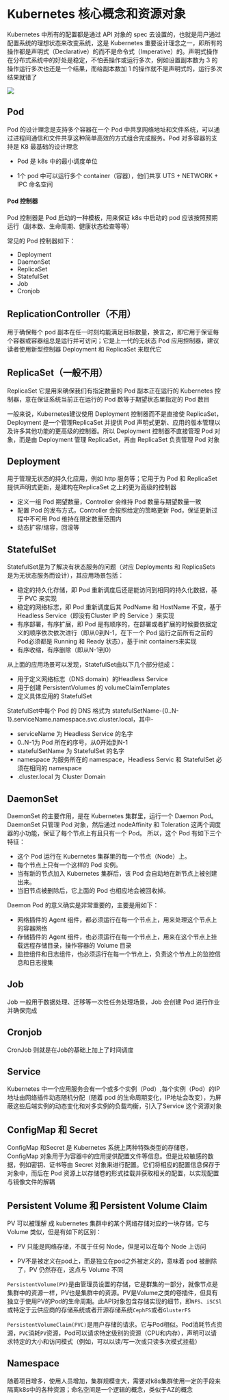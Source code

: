 # Kubernetes 核心概念和资源对象

Kubernetes 中所有的配置都是通过 API 对象的 spec 去设置的，也就是用户通过配置系统的理想状态来改变系统，这是  Kubernetes  重要设计理念之一，即所有的操作都是声明式（Declarative）的而不是命令式（Imperative）的。声明式操作在分布式系统中的好处是稳定，不怕丢操作或运行多次，例如设置副本数为 3 的操作运行多次也还是一个结果，而给副本数加 1 的操作就不是声明式的，运行多次结果就错了

![](https://bai-images-1258524516.cos.ap-beijing.myqcloud.com/cloudnactive-k8s/k8s-base/202204191034404.png)

## Pod

Pod 的设计理念是支持多个容器在一个 Pod 中共享网络地址和文件系统，可以通过进程间通信和文件共享这种简单高效的方式组合完成服务。Pod 对多容器的支持是 K8 最基础的设计理念

- Pod 是 k8s 中的最小调度单位

- 1个 pod 中可以运行多个 container（容器），他们共享 UTS + NETWORK + IPC 命名空间

#### Pod 控制器

Pod 控制器是 Pod 启动的一种模板，用来保证 k8s 中启动的 pod 应该按照预期运行（副本数、生命周期、健康状态检查等等）

常见的 Pod 控制器如下：

- Deployment
- DaemonSet
- ReplicaSet
- StatefulSet
- Job
- Cronjob

## ReplicationController（不用）

用于确保每个 pod 副本在任一时刻均能满足目标数量，换言之，即它用于保证每个容器或容器组总是运行并可访问；它是上一代的无状态 Pod 应用控制器，建议读者使用新型控制器 Deployment 和 ReplicaSet 来取代它

## ReplicaSet（一般不用）

ReplicaSet 它是用来确保我们有指定数量的 Pod 副本正在运行的 Kubernetes 控制器，意在保证系统当前正在运行的 Pod 数等于期望状态里指定的 Pod 数目

一般来说，Kubernetes建议使用 Deployment 控制器而不是直接使 ReplicaSet，Deployment 是一个管理ReplicaSet 并提供 Pod 声明式更新、应用的版本管理以及许多其他功能的更高级的控制器。所以 Deployment 控制器不直接管理 Pod 对象，而是由 Deployment 管理 ReplicaSet，再由 ReplicaSet 负责管理 Pod 对象

## Deployment

用于管理无状态的持久化应用，例如 http 服务等；它用于为 Pod 和 ReplicaSet 提供声明式更新，是建构在ReplicaSet 之上的更为高级的控制器

- 定义一组 Pod 期望数量，Controller 会维持 Pod 数量与期望数量一致
- 配置 Pod 的发布方式，Controller 会按照给定的策略更新 Pod，保证更新过程中不可用 Pod 维持在限定数量范围内
- 动态扩容/缩容，回滚等

## StatefulSet

StatefulSet是为了解决有状态服务的问题（对应 Deployments 和 ReplicaSets 是为无状态服务而设计），其应用场景包括：

- 稳定的持久化存储，即 Pod 重新调度后还是能访问到相同的持久化数据，基于 PVC 来实现
- 稳定的网络标志，即 Pod 重新调度后其 PodName 和 HostName 不变，基于 Headless Service（即没有Cluster IP 的 Service ）来实现
- 有序部署，有序扩展，即 Pod 是有顺序的，在部署或者扩展的时候要依据定义的顺序依次依次进行（即从0到N-1，在下一个 Pod 运行之前所有之前的Pod必须都是 Running 和 Ready 状态），基于init containers来实现
- 有序收缩，有序删除（即从N-1到0）

从上面的应用场景可以发现，StatefulSet由以下几个部分组成：

- 用于定义网络标志（DNS domain）的Headless Service
- 用于创建 PersistentVolumes 的 volumeClaimTemplates
- 定义具体应用的 StatefulSet

StatefulSet中每个 Pod 的 DNS 格式为 statefulSetName-{0..N-1}.serviceName.namespace.svc.cluster.local，其中-

- serviceName 为 Headless Service 的名字
- 0..N-1为 Pod 所在的序号，从0开始到N-1
- statefulSetName 为 StatefulSet 的名字
- namespace 为服务所在的 namespace，Headless Servic 和 StatefulSet 必须在相同的 namespace
- .cluster.local 为 Cluster Domain

## DaemonSet

DaemonSet 的主要作用，是在 Kubernetes 集群里，运行一个 Daemon Pod。 DaemonSet 只管理 Pod 对象，然后通过 nodeAffinity 和 Toleration 这两个调度器的小功能，保证了每个节点上有且只有一个 Pod。
 所以，这个 Pod 有如下三个特征：

- 这个 Pod 运行在 Kubernetes 集群里的每一个节点（Node）上。
- 每个节点上只有一个这样的 Pod 实例。
- 当有新的节点加入 Kubernetes 集群后，该 Pod 会自动地在新节点上被创建出来。
- 当旧节点被删除后，它上面的 Pod 也相应地会被回收掉。

Daemon Pod 的意义确实是非常重要的，主要是用如下：

- 网络插件的 Agent 组件，都必须运行在每一个节点上，用来处理这个节点上的容器网络
- 存储插件的 Agent 组件，也必须运行在每一个节点上，用来在这个节点上挂载远程存储目录，操作容器的 Volume 目录
- 监控组件和日志组件，也必须运行在每一个节点上，负责这个节点上的监控信息和日志搜集

## Job

Job 一般用于数据处理、迁移等一次性任务处理场景，Job 会创建 Pod 进行作业并确保完成

## Cronjob

CronJob 则就是在Job的基础上加上了时间调度

## Service

Kubernetes 中一个应用服务会有一个或多个实例（Pod）,每个实例（Pod）的IP地址由网络插件动态随机分配（随着 pod 的生命周期变化，IP地址会改变），为屏蔽这些后端实例的动态变化和对多实例的负载均衡，引入了Service 这个资源对象







## ConfigMap 和 Secret

ConfigMap 和Secret 是 Kubernetes 系统上两种特殊类型的存储卷，ConfigMap 对象用于为容器中的应用提供配置文件等信息。但是比较敏感的数据，例如密钥、证书等由 Secret 对象来进行配置。它们将相应的配置信息保存于对象中，而后在 Pod 资源上以存储卷的形式挂载并获取相关的配置，以实现配置与镜像文件的解耦

## Persistent Volume 和 Persistent Volume Claim

PV 可以被理解 成 kubernetes 集群中的某个网络存储对应的一块存储，它与 Volume 类似，但是有如下的区别：

- PV 只能是网络存储，不属于任何 Node，但是可以在每个 Node 上访问

- PV不是被定义在pod上，而是独立在pod之外被定义的，意味着 pod 被删除了，PV 仍然存在，这点与 Volume 不同

`PersistentVolume(PV)`是由管理员设置的存储，它是群集的一部分，就像节点是集群中的资源一样，PV也是集群中的资源。PV是Volume之类的卷插件，但具有独立于使用PV的Pod的生命周期。此API对象包含存储实现的细节，即`NFS`、`iSCSl`或特定于云供应商的存储系统或者开源存储系统`CephFS`或者`GlusterFS`

`PersistentVolumeClaim(PVC)`是用户存储的请求。它与Pod相似。Pod消耗节点资源，`PVC`消耗`PV`资源，Pod可以请求特定级别的资源（CPU和内存），声明可以请求特定的大小和访问模式（例如，可以以读/写一次或只读多次模式挂载）









## Namespace

随着项目增多，使用人员增加，集群规模变大，需要对k8s集群使用一定的手段来隔离k8s中的各种资源；命名空间是一个逻辑的概念，类似于AZ的概念











